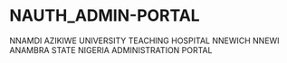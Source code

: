 # NAUTH_ADMIN-PORTAL
NNAMDI AZIKIWE UNIVERSITY TEACHING HOSPITAL NNEWICH NNEWI ANAMBRA STATE NIGERIA ADMINISTRATION PORTAL

